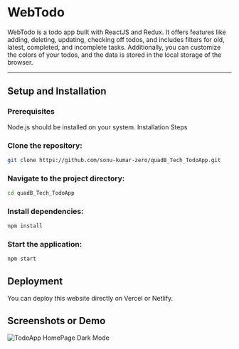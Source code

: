 # WebTodo
  WebTodo is a todo app built with ReactJS and Redux. It offers features like adding, deleting, updating, checking off todos, and includes filters for old, latest, completed, and incomplete tasks. Additionally, you can customize the colors of your todos, and the data is stored in the local storage of the browser.

---

## Setup and Installation
### Prerequisites
Node.js should be installed on your system.
Installation Steps
### Clone the repository:
```bash
git clone https://github.com/sonu-kumar-zero/quadB_Tech_TodoApp.git
```
### Navigate to the project directory:
```bash
cd quadB_Tech_TodoApp
```
### Install dependencies:
```bash
npm install
```
### Start the application:
```bash
npm start
```
## Deployment
You can deploy this website directly on Vercel or Netlify.

## Screenshots or Demo
![TodoApp HomePage Dark Mode](https://github.com/sonu-kumar-zero/quadB_Tech_TodoApp/assets/138995070/c37f5f31-1659-4510-b1bb-75ea83dd4d14)
